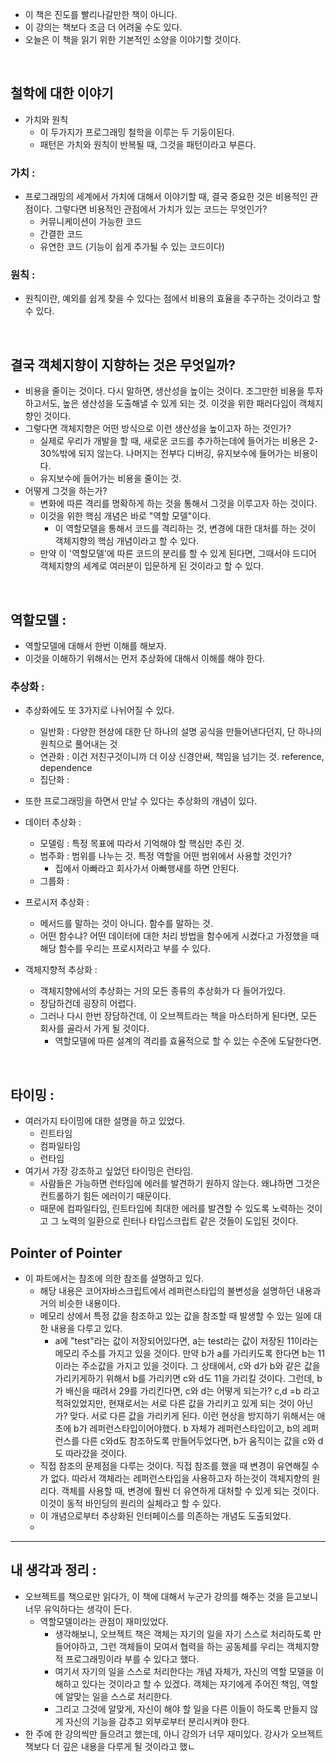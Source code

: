 

- 이 책은 진도를 빨리나갈만한 책이 아니다. 
- 이 강의는 책보다 조금 더 어려울 수도 있다. 
- 오늘은 이 책을 읽기 위한 기본적인 소양을 이야기할 것이다. 

<br>

## 철학에 대한 이야기

- 가치와 원칙
	- 이 두가지가 프로그래밍 철학을 이루는 두 기둥이된다. 
	- 패턴은 가치와 원칙이 반복될 때, 그것을 패턴이라고 부른다. 

### 가치 :
-  프로그래밍의 세계에서 가치에 대해서 이야기할 때, 결국 중요한 것은 비용적인 관점이다. 그렇다면 비용적인 관점에서 가치가 있는 코드는 무엇인가? 
	- 커뮤니케이션이 가능한 코드 
	- 간결한 코드 
	- 유연한 코드 (기능이 쉽게 추가될 수 있는 코드이다)

### 원칙 : 
- 원칙이란, 예외를 쉽게 찾을 수 있다는 점에서 비용의 효율을 추구하는 것이라고 할 수 있다. 

<br>

## 결국 객체지향이 지향하는 것은 무엇일까? 

- 비용을 줄이는 것이다. 다시 말하면, 생산성을 높이는 것이다. 조그만한 비용을 투자하고서도, 높은 생산성을 도출해낼 수 있게 되는 것. 이것을 위한 패러다임이 객체지향인 것이다. 
- 그렇다면 객체지향은 어떤 방식으로 이런 생산성을 높이고자 하는 것인가? 
	- 실제로 우리가 개발을 할 때, 새로운 코드를 추가하는데에 들어가는 비용은 2-30%밖에 되지 않는다. 나머지는 전부다 디버깅, 유지보수에 들어가는 비용이다. 
	- 유지보수에 들어가는 비용을 줄이는 것.
- 어떻게 그것을 하는가? 
	- 변화에 따른 격리를 명확하게 하는 것을 통해서 그것을 이루고자 하는 것이다. 
	- 이것을 위한 핵심 개념은 바로 "역할 모델"이다. 
		- 이 역할모델을 통해서 코드를 격리하는 것, 변경에 대한 대처를 하는 것이 객체지향의 핵심 개념이라고 할 수 있다. 
	- 만약 이 '역할모델'에 따른 코드의 분리를 할 수 있게 된다면, 그때서야 드디어 객체지향의 세계로 여러분이 입문하게 된 것이라고 할 수 있다. 


<br>

## 역할모델 : 
- 역할모델에 대해서 한번 이해를 해보자. 
- 이것을 이해하기 위해서는 먼저 추상화에 대해서 이해를 해야 한다. 



### 추상화 : 
- 추상화에도 또 3가지로 나뉘어질 수 있다. 
	- 일반화 : 다양한 현상에 대한 단 하나의 설명 공식을 만들어낸다던지, 단 하나의 원칙으로 풀어내는 것 
	- 연관화 : 이건 저친구것이니까 더 이상 신경안써, 책임을 넘기는 것. reference, dependence
	- 집단화 : 

- 또한 프로그래밍을 하면서 만날 수 있다는 추상화의 개념이 있다. 

- 데이터 추상화 : 
	- 모델링 : 특정 목표에 따라서 기억해야 할 핵심만 추린 것.  
	- 범주화 : 범위를 나누는 것. 특정 역할을 어떤 범위에서 사용할 것인가? 
		- 집에서 아빠라고 회사가서 아빠행새를 하면 안된다. 
	- 그룹화 : 
- 프로시저 추상화 : 
	- 메서드를 말하는 것이 아니다. 함수를 말하는 것. 
	- 어떤 함수냐? 어떤 데이터에 대한 처리 방법을 함수에게 시켰다고 가정했을 때 해당 함수를 우리는 프로시저라고 부를 수 있다. 
- 객체지향적 추상화 : 
	- 객체지향에서의 추상화는 거의 모든 종류의 추상화가 다 들어가있다. 
	- 장담하건데 굉장히 어렵다. 
	- 그러나 다시 한번 장담하건데, 이 오브젝트라는 책을 마스터하게 된다면, 모든 회사를 골라서 가게 될 것이다. 
		- 역할모델에 따른 설계의 격리를 효율적으로 할 수 있는 수준에 도달한다면. 

<br>

## 타이밍 : 

- 여러가지 타이밍에 대한 설명을 하고 있었다. 
	- 린트타임
	- 컴파일타임 
	- 런타임 
- 여기서 가장 강조하고 싶었던 타이밍은 런타임. 
	- 사람들은 가능하면 런타임에 에러를 발견하기 원하지 않는다. 왜냐하면 그것은 컨트롤하기 힘든 에러이기 때문이다. 
	- 때문에 컴파일타임, 린트타임에 최대한 에러를 발견할 수 있도록 노력하는 것이고 그 노력의 일환으로 린터나 타입스크립트 같은 것들이 도입된 것이다. 


## Pointer of Pointer 

- 이 파트에서는 참조에 의한 참조를 설명하고 있다. 
	- 해당 내용은 코어자바스크립트에서 레퍼런스타입의 불변성을 설명하던 내용과 거의 비슷한 내용이다. 
	- 메모리 상에서 특정 값을 참조하고 있는 값을 참조할 때 발생할 수 있는 일에 대한 내용을 다루고 있다. 
		- a에 "test"라는 값이 저장되어있다면, a는 test라는 값이 저장된 11이라는 메모리 주소를 가지고 있을 것이다. 만약 b가 a를 가리키도록 한다면 b는 11이라는 주소값을 가지고 있을 것이다. 그 상태에서, c와 d가 b와 같은 값을 가리키게하기 위해서 b를 가리키면 c와 d도 11을 가리킬 것이다. 그런데, b가 배신을 때려서 29를 가리킨다면, c와 d는 어떻게 되는가? c,d =b 라고 적혀있었지만, 현재로서는 서로 다른 값을 가리키고 있게 되는 것이 아닌가? 맞다. 서로 다른 값을 가리키게 된다. 이런 현상을 방지하기 위해서는 애초에 b가 레퍼런스타입이어야했다. b 자체가 레퍼런스타입이고, b의 레퍼런스를 다른 c와d도 참조하도록 만들어두었다면, b가 움직이는 값을 c와 d도 따라갔을 것이다. 
	- 직접 참조의 문제점을 다루는 것이다. 직접 참조를 했을 때 변경이 유연해질 수가 없다. 따라서 객체라는 레퍼런스타입을 사용하고자 하는것이 객체지향의 원리다. 객체를 사용할 때, 변경에 훨씬 더 유연하게 대처할 수 있게 되는 것이다. 이것이 동적 바인딩의 원리의 실체라고 할 수 있다. 
	- 이 개념으로부터 추상화된 인터페이스를 의존하는 개념도 도출되었다. 
	- 

---

## 내 생각과 정리 : 

- 오브젝트를 책으로만 읽다가, 이 책에 대해서 누군가 강의를 해주는 것을 듣고보니 너무 유익하다는 생각이 든다. 
	- 역할모델이라는 관점이 재미있었다. 
		- 생각해보니, 오브젝트 책은 객체는 자기의 일을 자기 스스로 처리하도록 만들어야하고, 그런 객체들이 모여서 협력을 하는 공동체를 우리는 객체지향적 프로그래밍이라 부를 수 있다고 했다. 
		- 여기서 자기의 일을 스스로 처리한다는 개념 자체가, 자신의 역할 모델을 이해하고 있다는 것이라고 할 수 있겠다. 객체는 자기에게 주어진 책임, 역할에 알맞는 일을 스스로 처리한다. 
		- 그리고 그것에 알맞게, 자신이 해야 할 일을 다른 이들이 하도록 만들지 않게 자신의 기능을 감추고 외부로부터 분리시켜야 한다. 
- 한 주에 한 강의씩만 들으려고 했는데, 아니 강의가 너무 재미있다. 강사가 오브젝트 책보다 더 깊은 내용을 다루게 될 것이라고 했ㄴ